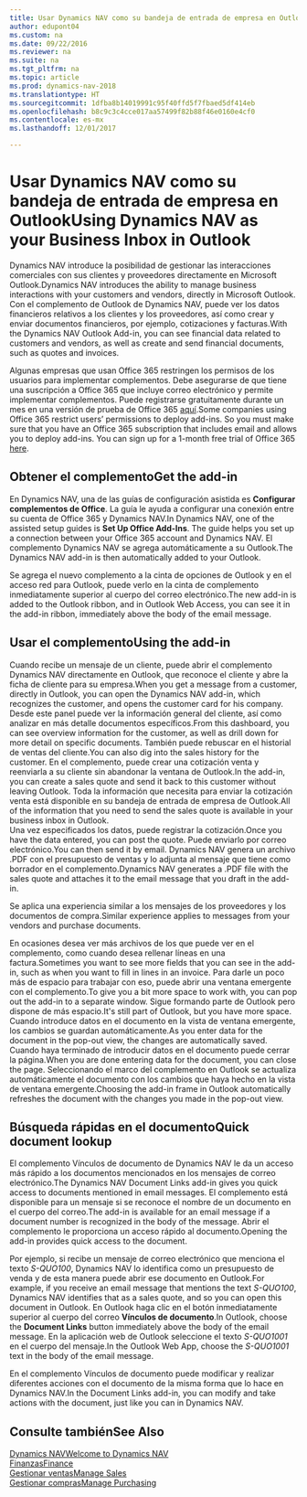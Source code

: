 ```yaml
---
title: Usar Dynamics NAV como su bandeja de entrada de empresa en Outlook
author: edupont04
ms.custom: na
ms.date: 09/22/2016
ms.reviewer: na
ms.suite: na
ms.tgt_pltfrm: na
ms.topic: article
ms.prod: dynamics-nav-2018
ms.translationtype: HT
ms.sourcegitcommit: 1dfba8b14019991c95f40ffd5f7fbaed5df414eb
ms.openlocfilehash: b8c9c3c4cce017aa57499f82b88f46e0160e4cf0
ms.contentlocale: es-mx
ms.lasthandoff: 12/01/2017

---
```


# <a name="using-dynamics-nav-as-your-business-inbox-in-outlook"></a><span data-ttu-id="1f8d6-102">Usar Dynamics NAV como su bandeja de entrada de empresa en Outlook</span><span class="sxs-lookup"><span data-stu-id="1f8d6-102">Using Dynamics NAV as your Business Inbox in Outlook</span></span>
<span data-ttu-id="1f8d6-103">Dynamics NAV introduce la posibilidad de gestionar las interacciones comerciales con sus clientes y proveedores directamente en Microsoft Outlook.</span><span class="sxs-lookup"><span data-stu-id="1f8d6-103">Dynamics NAV introduces the ability to manage business interactions with your customers and vendors, directly in Microsoft Outlook.</span></span> <span data-ttu-id="1f8d6-104">Con el complemento de Outlook de Dynamics NAV, puede ver los datos financieros relativos a los clientes y los proveedores, así como crear y enviar documentos financieros, por ejemplo, cotizaciones y facturas.</span><span class="sxs-lookup"><span data-stu-id="1f8d6-104">With the Dynamics NAV Outlook Add-in, you can see financial data related to customers and vendors, as well as create and send financial documents, such as quotes and invoices.</span></span>  

<span data-ttu-id="1f8d6-105">Algunas empresas que usan Office 365 restringen los permisos de los usuarios para implementar complementos. Debe asegurarse de que tiene una suscripción a Office 365 que incluye correo electrónico y permite implementar complementos. Puede registrarse gratuitamente durante un mes en una versión de prueba de Office 365 [aquí](https://products.office.com/try).</span><span class="sxs-lookup"><span data-stu-id="1f8d6-105">Some companies using Office 365 restrict users’ permissions to deploy add-ins. So you must make sure that you have an Office 365 subscription that includes email and allows you to deploy add-ins. You can sign up for a 1-month free trial of Office 365 [here](https://products.office.com/try).</span></span>  

## <a name="get-the-add-in"></a><span data-ttu-id="1f8d6-106">Obtener el complemento</span><span class="sxs-lookup"><span data-stu-id="1f8d6-106">Get the add-in</span></span>
<span data-ttu-id="1f8d6-107">En Dynamics NAV, una de las guías de configuración asistida es **Configurar complementos de Office**. La guía le ayuda a configurar una conexión entre su cuenta de Office 365 y Dynamics NAV.</span><span class="sxs-lookup"><span data-stu-id="1f8d6-107">In Dynamics NAV, one of the assisted setup guides is **Set Up Office Add-Ins**. The guide helps you  set up a connection between your Office 365 account and Dynamics NAV.</span></span> <span data-ttu-id="1f8d6-108">El complemento Dynamics NAV se agrega automáticamente a su Outlook.</span><span class="sxs-lookup"><span data-stu-id="1f8d6-108">The Dynamics NAV add-in is then automatically added to your Outlook.</span></span>  

<span data-ttu-id="1f8d6-109">Se agrega el nuevo complemento a la cinta de opciones de Outlook y en el acceso red para Outlook, puede verlo en la cinta de complemento inmediatamente superior al cuerpo del correo electrónico.</span><span class="sxs-lookup"><span data-stu-id="1f8d6-109">The new add-in is added to the Outlook ribbon, and in Outlook Web Access, you can see it in the add-in ribbon, immediately above the body of the email message.</span></span>  

## <a name="using-the-add-in"></a><span data-ttu-id="1f8d6-110">Usar el complemento</span><span class="sxs-lookup"><span data-stu-id="1f8d6-110">Using the add-in</span></span>
<span data-ttu-id="1f8d6-111">Cuando recibe un mensaje de un cliente, puede abrir el complemento Dynamics NAV directamente en Outlook, que reconoce el cliente y abre la ficha de cliente para su empresa.</span><span class="sxs-lookup"><span data-stu-id="1f8d6-111">When you get a message from a customer, directly in Outlook, you can open the Dynamics NAV add-in, which recognizes the customer, and opens the customer card for his company.</span></span> <span data-ttu-id="1f8d6-112">Desde este panel puede ver la información general del cliente, así como analizar en más detalle documentos específicos.</span><span class="sxs-lookup"><span data-stu-id="1f8d6-112">From this dashboard, you can see overview information for the customer, as well as drill down for more detail on specific documents.</span></span> <span data-ttu-id="1f8d6-113">También puede rebuscar en el historial de ventas del cliente.</span><span class="sxs-lookup"><span data-stu-id="1f8d6-113">You can also dig into the sales history for the customer.</span></span>
<span data-ttu-id="1f8d6-114">En el complemento, puede crear una cotización venta y reenviarla a su cliente sin abandonar la ventana de Outlook.</span><span class="sxs-lookup"><span data-stu-id="1f8d6-114">In the add-in, you can create a sales quote and send it back to this customer without leaving Outlook.</span></span> <span data-ttu-id="1f8d6-115">Toda la información que necesita para enviar la cotización venta está disponible en su bandeja de entrada de empresa de Outlook.</span><span class="sxs-lookup"><span data-stu-id="1f8d6-115">All of the information that you need to send the sales quote is available in your business inbox in Outlook.</span></span>  
<span data-ttu-id="1f8d6-116">Una vez especificados los datos, puede registrar la cotización.</span><span class="sxs-lookup"><span data-stu-id="1f8d6-116">Once you have the data entered, you can post the quote.</span></span> <span data-ttu-id="1f8d6-117">Puede enviarlo por correo electrónico.</span><span class="sxs-lookup"><span data-stu-id="1f8d6-117">You can then send it by email.</span></span> <span data-ttu-id="1f8d6-118">Dynamics NAV genera un archivo .PDF con el presupuesto de ventas y lo adjunta al mensaje que tiene como borrador en el complemento.</span><span class="sxs-lookup"><span data-stu-id="1f8d6-118">Dynamics NAV generates a .PDF file with the sales quote and attaches it to the email message that you draft in the add-in.</span></span>  

<span data-ttu-id="1f8d6-119">Se aplica una experiencia similar a los mensajes de los proveedores y los documentos de compra.</span><span class="sxs-lookup"><span data-stu-id="1f8d6-119">Similar experience applies to messages from your vendors and purchase documents.</span></span>  

<span data-ttu-id="1f8d6-120">En ocasiones desea ver más archivos de los que puede ver en el complemento, como cuando desea rellenar líneas en una factura.</span><span class="sxs-lookup"><span data-stu-id="1f8d6-120">Sometimes you want to see more fields that you can see in the add-in, such as when you want to fill in lines in an invoice.</span></span> <span data-ttu-id="1f8d6-121">Para darle un poco más de espacio para trabajar con eso, puede abrir una ventana emergente con el complemento.</span><span class="sxs-lookup"><span data-stu-id="1f8d6-121">To give you a bit more space to work with, you can pop out the add-in to a separate window.</span></span> <span data-ttu-id="1f8d6-122">Sigue formando parte de Outlook pero dispone de más espacio.</span><span class="sxs-lookup"><span data-stu-id="1f8d6-122">It's still part of Outlook, but you have more space.</span></span> <span data-ttu-id="1f8d6-123">Cuando introduce datos en el documento en la vista de ventana emergente, los cambios se guardan automáticamente.</span><span class="sxs-lookup"><span data-stu-id="1f8d6-123">As you enter data for the document in the pop-out view, the changes are automatically saved.</span></span> <span data-ttu-id="1f8d6-124">Cuando haya terminado de introducir datos en el documento puede cerrar la página.</span><span class="sxs-lookup"><span data-stu-id="1f8d6-124">When you are done entering data for the document, you can close the page.</span></span> <span data-ttu-id="1f8d6-125">Seleccionando el marco del complemento en Outlook se actualiza automáticamente el documento con los cambios que haya hecho en la vista de ventana emergente.</span><span class="sxs-lookup"><span data-stu-id="1f8d6-125">Choosing the add-in frame in Outlook automatically refreshes the document with the changes you made in the pop-out view.</span></span>  

## <a name="quick-document-lookup"></a><span data-ttu-id="1f8d6-126">Búsqueda rápidas en el documento</span><span class="sxs-lookup"><span data-stu-id="1f8d6-126">Quick document lookup</span></span>
<span data-ttu-id="1f8d6-127">El complemento Vínculos de documento de Dynamics NAV le da un acceso más rápido a los documentos mencionados en los mensajes de correo electrónico.</span><span class="sxs-lookup"><span data-stu-id="1f8d6-127">The Dynamics NAV Document Links add-in gives you quick access to documents mentioned in email messages.</span></span> <span data-ttu-id="1f8d6-128">El complemento está disponible para un mensaje si se reconoce el nombre de un documento en el cuerpo del correo.</span><span class="sxs-lookup"><span data-stu-id="1f8d6-128">The add-in is available for an email message if a document number is recognized in the body of the message.</span></span> <span data-ttu-id="1f8d6-129">Abrir el complemento le proporciona un acceso rápido al documento.</span><span class="sxs-lookup"><span data-stu-id="1f8d6-129">Opening the add-in provides quick access to the document.</span></span>  

<span data-ttu-id="1f8d6-130">Por ejemplo, si recibe un mensaje de correo electrónico que menciona el texto *S-QUO100*, Dynamics NAV lo identifica como un presupuesto de venda y de esta manera puede abrir ese documento en Outlook.</span><span class="sxs-lookup"><span data-stu-id="1f8d6-130">For example, if you receive an email message that mentions the text *S-QUO100*, Dynamics NAV identifies that as a sales quote, and so you can open this document in Outlook.</span></span> <span data-ttu-id="1f8d6-131">En Outlook haga clic en el botón inmediatamente superior al cuerpo del correo **Vínculos de documento**.</span><span class="sxs-lookup"><span data-stu-id="1f8d6-131">In Outlook, choose the **Document Links** button immediately above the body of the email message.</span></span> <span data-ttu-id="1f8d6-132">En la aplicación web de Outlook seleccione el texto *S-QUO1001* en el cuerpo del mensaje.</span><span class="sxs-lookup"><span data-stu-id="1f8d6-132">In the Outlook Web App, choose the *S-QUO1001* text in the body of the email message.</span></span>  

<span data-ttu-id="1f8d6-133">En el complemento Vínculos de documento puede modificar y realizar diferentes acciones con el documento de la misma forma que lo hace en Dynamics NAV.</span><span class="sxs-lookup"><span data-stu-id="1f8d6-133">In the Document Links add-in, you can modify and take actions with the document, just like you can in Dynamics NAV.</span></span>

## <a name="see-also"></a><span data-ttu-id="1f8d6-134">Consulte también</span><span class="sxs-lookup"><span data-stu-id="1f8d6-134">See Also</span></span>
[<span data-ttu-id="1f8d6-135">Dynamics NAV</span><span class="sxs-lookup"><span data-stu-id="1f8d6-135">Welcome to Dynamics NAV</span></span>](across-get-started.md)  
[<span data-ttu-id="1f8d6-136">Finanzas</span><span class="sxs-lookup"><span data-stu-id="1f8d6-136">Finance</span></span>](finance.md)  
[<span data-ttu-id="1f8d6-137">Gestionar ventas</span><span class="sxs-lookup"><span data-stu-id="1f8d6-137">Manage Sales</span></span>](sales-manage-sales.md)  
[<span data-ttu-id="1f8d6-138">Gestionar compras</span><span class="sxs-lookup"><span data-stu-id="1f8d6-138">Manage Purchasing</span></span>](purchasing-manage-purchasing.md)  

